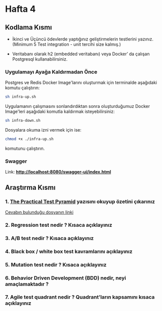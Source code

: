 # Hafta 4

## Kodlama Kısmı

- İkinci ve Üçüncü ödevlerde yaptığınız geliştirmelerin testlerini yazınız. (Minimum 5 Test integration - unit tercihi size kalmış.)

- Veritabanı olarak h2 (embedded veritabanı) veya Docker’ da çalışan Postgresql kullanabilirsiniz.

### Uygulamayı Ayağa Kaldırmadan Önce

Postgres ve Redis Docker Image'larını oluşturmak için terminalde aşağıdaki komutu çalıştırın:

```bash
sh infra-up.sh
```

Uygulamanın çalışmasını sonlandırdıktan sonra oluşturduğumuz Docker Image'leri aşağıdaki komutla kaldırmak isteyebilirsiniz:

```bash
sh infra-down.sh
```

Dosyalara okuma izni vermek için ise:

```bash
chmod +x ./infra-up.sh
```

komutunu çalıştırın.

### Swagger

Link: **<http://localhost:8080/swagger-ui/index.html>**

## Araştırma Kısmı

### 1. [The Practical Test Pyramid](https://martinfowler.com/articles/practical-test-pyramid.html) yazısını okuyup özetini çıkarınız

[Cevabın bulunduğu dosyanın linki](https://github.com/Payten-Java-Spring-Bootcamp/halilerkandursunoglu/blob/main/week4/the-practical-test-pyramid.md)

### 2. Regression test nedir ? Kısaca açıklayınız

### 3. A/B test nedir ? Kısaca açıklayınız

### 4. Black box / white box test kavramlarını açıklayınız

### 5. Mutation test nedir ? Kısaca açıklayınız

### 6. Behavior Driven Development (BDD) nedir, neyi amaçlamaktadır ?

### 7. Agile test quadrant nedir ? Quadrant’ların kapsamını kısaca açıklayınız
